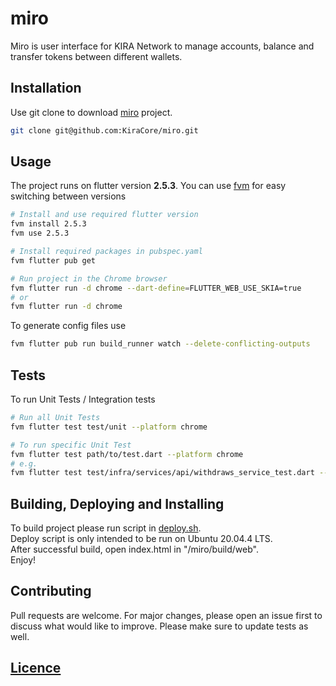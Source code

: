 # miro
Miro is user interface for KIRA Network to manage accounts, balance and transfer tokens between different wallets.

## Installation
Use git clone to download [miro](https://github.com/KiraCore/miro) project.
```bash
git clone git@github.com:KiraCore/miro.git
```

## Usage
The project runs on flutter version **2.5.3**. You can use [fvm](https://fvm.app/docs/getting_started/installation) for easy switching between versions
```bash
# Install and use required flutter version
fvm install 2.5.3
fvm use 2.5.3

# Install required packages in pubspec.yaml
fvm flutter pub get

# Run project in the Chrome browser
fvm flutter run -d chrome --dart-define=FLUTTER_WEB_USE_SKIA=true
# or
fvm flutter run -d chrome
```

To generate config files use
```bash
fvm flutter pub run build_runner watch --delete-conflicting-outputs
```

## Tests
To run Unit Tests / Integration tests
```bash
# Run all Unit Tests
fvm flutter test test/unit --platform chrome

# To run specific Unit Test
fvm flutter test path/to/test.dart --platform chrome
# e.g.
fvm flutter test test/infra/services/api/withdraws_service_test.dart --platform chrome
```

## Building, Deploying and Installing
To build project please run script in [deploy.sh](https://github.com/KiraCore/miro/deploy.sh). \
Deploy script is only intended to be run on Ubuntu 20.04.4 LTS.\
After successful build, open index.html in "/miro/build/web".\
Enjoy! 

## Contributing
Pull requests are welcome. For major changes, please open an issue first to discuss what would like to improve. Please 
make sure to update tests as well.

## [Licence](./LICENSE.md)